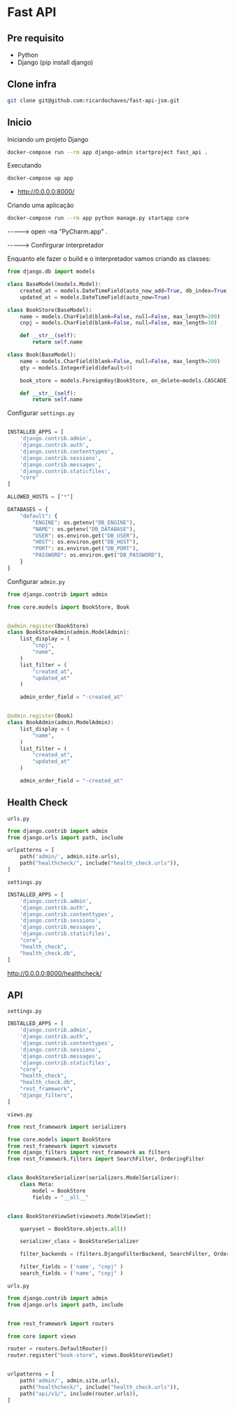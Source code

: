 # Fast API

## Pre requisito

- Python
- Django (pip install django)

## Clone infra

```bash
git clone git@github.com:ricardochaves/fast-api-jsm.git
```

## Inicio

Iniciando um projeto Django

```bash
docker-compose run --rm app django-admin startproject fast_api .
```

Executando

```bash
docker-compose up app
```

- http://0.0.0.0:8000/

Criando uma aplicação

```bash
docker-compose run --rm app python manage.py startapp core
```

-----> open -na "PyCharm.app" .

-----> Confirgurar interpretador

Enquanto ele fazer o build e o interpretador vamos criando as classes:

```python
from django.db import models

class BaseModel(models.Model):
    created_at = models.DateTimeField(auto_now_add=True, db_index=True)
    updated_at = models.DateTimeField(auto_now=True)

class BookStore(BaseModel):
    name = models.CharField(blank=False, null=False, max_length=200)
    cnpj = models.CharField(blank=False, null=False, max_length=30)

    def __str__(self):
        return self.name

class Book(BaseModel):
    name = models.CharField(blank=False, null=False, max_length=200)
    qty = models.IntegerField(default=0)

    book_store = models.ForeignKey(BookStore, on_delete=models.CASCADE)

    def __str__(self):
        return self.name
```

Configurar `settings.py`

```python

INSTALLED_APPS = [
    'django.contrib.admin',
    'django.contrib.auth',
    'django.contrib.contenttypes',
    'django.contrib.sessions',
    'django.contrib.messages',
    'django.contrib.staticfiles',
    "core"
]

ALLOWED_HOSTS = ["*"]

DATABASES = {
    "default": {
        "ENGINE": os.getenv("DB_ENGINE"),
        "NAME": os.getenv("DB_DATABASE"),
        "USER": os.environ.get("DB_USER"),
        "HOST": os.environ.get("DB_HOST"),
        "PORT": os.environ.get("DB_PORT"),
        "PASSWORD": os.environ.get("DB_PASSWORD"),
    }
}

```

Configurar `admin.py`

```python
from django.contrib import admin

from core.models import BookStore, Book


@admin.register(BookStore)
class BookStoreAdmin(admin.ModelAdmin):
    list_display = (
        "cnpj",
        "name",
    )
    list_filter = (
        "created_at",
        "updated_at"
    )

    admin_order_field = "-created_at"


@admin.register(Book)
class BookAdmin(admin.ModelAdmin):
    list_display = (
        "name",
    )
    list_filter = (
        "created_at",
        "updated_at"
    )

    admin_order_field = "-created_at"

```

## Health Check

`urls.py`

```python
from django.contrib import admin
from django.urls import path, include

urlpatterns = [
    path('admin/', admin.site.urls),
    path("healthcheck/", include("health_check.urls")),
]
```

`settings.py`

```python
INSTALLED_APPS = [
    'django.contrib.admin',
    'django.contrib.auth',
    'django.contrib.contenttypes',
    'django.contrib.sessions',
    'django.contrib.messages',
    'django.contrib.staticfiles',
    "core",
    "health_check",
    "health_check.db",
]
```

http://0.0.0.0:8000/healthcheck/

## API

`settings.py`

```python
INSTALLED_APPS = [
    'django.contrib.admin',
    'django.contrib.auth',
    'django.contrib.contenttypes',
    'django.contrib.sessions',
    'django.contrib.messages',
    'django.contrib.staticfiles',
    "core",
    "health_check",
    "health_check.db",
    "rest_framework",
    "django_filters",
]
```

`views.py`

```python
from rest_framework import serializers

from core.models import BookStore
from rest_framework import viewsets
from django_filters import rest_framework as filters
from rest_framework.filters import SearchFilter, OrderingFilter


class BookStoreSerializer(serializers.ModelSerializer):
    class Meta:
        model = BookStore
        fields = "__all__"


class BookStoreViewSet(viewsets.ModelViewSet):

    queryset = BookStore.objects.all()

    serializer_class = BookStoreSerializer

    filter_backends = (filters.DjangoFilterBackend, SearchFilter, OrderingFilter)

    filter_fields = ('name', "cnpj" )
    search_fields = ('name', "cnpj" )
```

`urls.py`

```python
from django.contrib import admin
from django.urls import path, include


from rest_framework import routers

from core import views

router = routers.DefaultRouter()
router.register("book-store", views.BookStoreViewSet)


urlpatterns = [
    path('admin/', admin.site.urls),
    path("healthcheck/", include("health_check.urls")),
    path("api/v1/", include(router.urls)),
]
```
